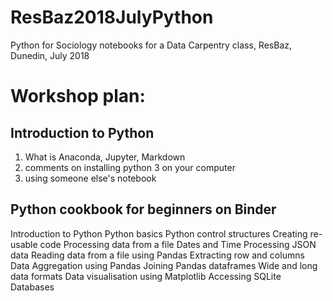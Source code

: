 # ResBaz2018JulyPython
Python for Sociology notebooks for a Data Carpentry class, ResBaz, Dunedin, July 2018

# Workshop plan:

## Introduction to Python
1. What is Anaconda, Jupyter, Markdown
2. comments on installing python 3 on your computer
3. using someone else's notebook

## Python cookbook for beginners on Binder

Introduction to Python
Python basics
Python control structures
Creating re-usable code
Processing data from a file
Dates and Time
Processing JSON data
Reading data from a file using Pandas
Extracting row and columns
Data Aggregation using Pandas
Joining Pandas dataframes
Wide and long data formats
Data visualisation using Matplotlib
Accessing SQLite Databases
